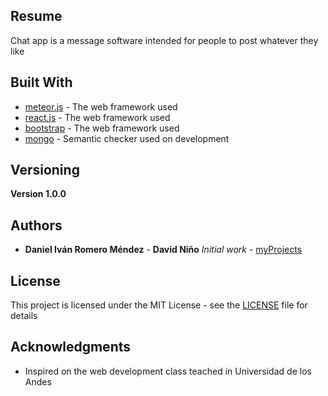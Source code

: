 
## Resume
Chat app is a message software intended for people to post whatever they like

## Built With

* [meteor.js](https://nodejs.org/en/) - The web framework used
* [react.js](https://jquery.com/) - The web framework used
* [bootstrap](https://getbootstrap.com/) - The web framework used
* [mongo](https://eslint.org/) - Semantic checker used on development

## Versioning

**Version 1.0.0**

## Authors

* **Daniel Iván Romero Méndez** - **David Niño** *Initial work* - [myProjects](https://github.com/dfnino10/chatApp)

## License

This project is licensed under the MIT License - see the [LICENSE](LICENSE) file for details

## Acknowledgments

* Inspired on the web development class teached in Universidad de los Andes
